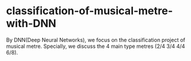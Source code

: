 # classification-of-musical-metre-with-DNN
By DNN(Deep Neural Networks), we focus on the classification project of musical metre. Specially, we discuss the 4 main type metres (2/4 3/4 4/4 6/8).
